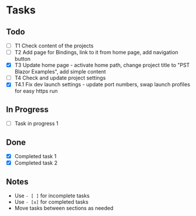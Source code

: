 # Tasks

## Todo

- [ ] T1 Check content of the projects
- [ ] T2 Add page for Bindings, link to it from home page, add navigation button
- [x] T3 Update home page - activate home path, change project title to "PST Blazor Examples", add simple content
- [ ] T4 Check and update project settings
- [x] T4.1 Fix dev launch settings - update port numbers, swap launch profiles for easy https run

## In Progress

- [ ] Task in progress 1

## Done

- [x] Completed task 1
- [x] Completed task 2

## Notes

- Use `- [ ]` for incomplete tasks
- Use `- [x]` for completed tasks
- Move tasks between sections as needed
